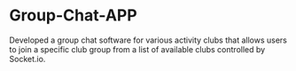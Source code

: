 # Group-Chat-APP
Developed a group chat software for various activity clubs that allows users to join a specific club group from a list of available clubs controlled by Socket.io.
